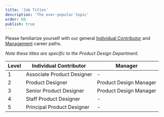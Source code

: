 ```yaml
---
title: 'Job Titles'
description: 'The ever-popular topic'
order: 60
publish: true
---
```


Please familiarize yourself with our general [Individual Contributor](.././career-paths/individual-contributor) and [Management](.././career-paths/management) career paths.

_Note these titles are specific to the Product Design Department._

| Level | Individual Contributor     | Manager                |
| ----- | -------------------------- | ---------------------- |
| 1     | Associate Product Designer | -                      |
| 2     | Product Designer           | Product Design Manager |
| 3     | Senior Product Designer    | Product Design Manager |
| 4     | Staff Product Designer     | -                      |
| 5     | Principal Product Designer | -                      |
